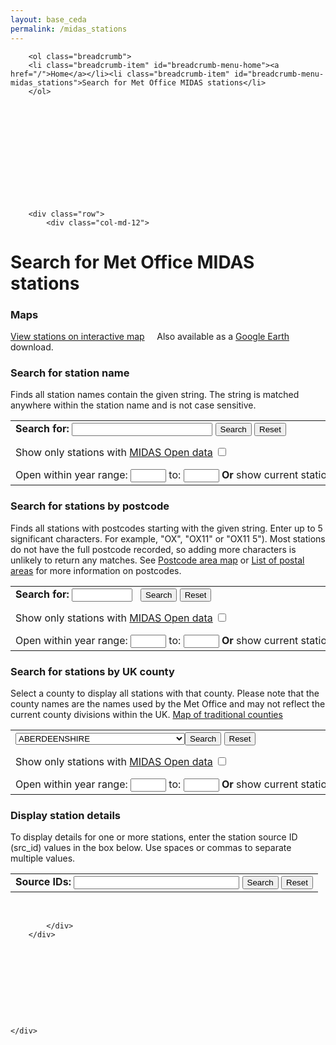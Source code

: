 ```yaml
---
layout: base_ceda
permalink: /midas_stations
---
```


<div class="container">

        <ol class="breadcrumb">
        <li class="breadcrumb-item" id="breadcrumb-menu-home"><a href="/">Home</a></li><li class="breadcrumb-item" id="breadcrumb-menu-midas_stations">Search for Met Office MIDAS stations</li>
        </ol>













        <div class="row">
            <div class="col-md-12">



<form style="display:none;" class="editable-form" method="post" action="/edit/" id="0ea73316-5ef1-434a-8584-1bbeb6c22c54">
    <input type="hidden" name="csrfmiddlewaretoken" value="bQ6bzsEOEW2GsZMeGiFiRJOQhzBjHusCPNxogWyb2KYemi5slz8SE7RYyqMlE2cS">
    
    <p>
        <label for="content-0ea73316-5ef1-434a-8584-1bbeb6c22c54">Content:</label><br><textarea name="content" class="mceEditor charfield" rows="10" id="content-0ea73316-5ef1-434a-8584-1bbeb6c22c54" cols="40">&lt;h1&gt;Search for Met Office MIDAS stations&lt;/h1&gt;
&lt;h3&gt;Maps&lt;/h3&gt;
&lt;p&gt;&lt;/p&gt;
&lt;p&gt;&lt;a href="https://archive2.ceda.ac.uk/cgi-bin/midas_stations/midas_googlemap.cgi"&gt;View stations on interactive map&lt;/a&gt; &amp;nbsp; &amp;nbsp; Also available as a &lt;a href="google_earth"&gt;Google Earth&lt;/a&gt; download.&lt;/p&gt;
&lt;h3&gt;Search for station name&lt;/h3&gt;
&lt;p&gt;Finds all station names contain the given string. The string is matched anywhere within the station name and is not case sensitive.&lt;/p&gt;
&lt;form action="https://archive2.ceda.ac.uk/cgi-bin/midas_stations/search_by_name.cgi.py"&gt;
&lt;table class="table"&gt;
&lt;tbody&gt;
&lt;tr&gt;
&lt;td nowrap="nowrap"&gt;&lt;b&gt;Search for: &lt;/b&gt;&lt;input maxlength="40" name="name" size="25" title="Search for string anywhere in station name (no need to use wildcards)" type="text"&gt; &lt;input type="submit" value="Search"&gt; &lt;input type="reset" value="Reset"&gt;
&lt;p&gt;&lt;/p&gt;
Show only stations with &lt;a href="https://catalogue.ceda.ac.uk/uuid/dbd451271eb04662beade68da43546e1" target="_blank" title="Midas-open is the open data version of the Met Office Integrated Data Archive System (MIDAS) for land surface station data"&gt;MIDAS Open data&lt;/a&gt; &lt;input name="opendata" title="Only search for stations which produce MIDAS Open data" type="checkbox" value="y"&gt;
&lt;p&gt;&lt;/p&gt;
Open within year range: &lt;input maxlength="4" name="minyear" size="4" type="text"&gt; to: &lt;input maxlength="4" name="maxyear" size="4" type="text"&gt; &lt;b&gt;Or&lt;/b&gt; show current stations only &lt;input name="current" title="Only search for stations which are still operating" type="checkbox" value="y"&gt;&lt;/td&gt;
&lt;/tr&gt;
&lt;/tbody&gt;
&lt;/table&gt;
&lt;/form&gt;
&lt;h3&gt;Search for stations by postcode&lt;/h3&gt;
&lt;p&gt;Finds all stations with postcodes starting with the given string. Enter up to 5 significant characters. For example, "OX", "OX11" or "OX11 5"). Most stations do not have the full postcode recorded, so adding more characters is unlikely to return any matches. See &lt;a href="https://en.wikipedia.org/wiki/File:British_postcode_areas_map.svg"&gt;Postcode area map&lt;/a&gt; or &lt;a href="http://en.wikipedia.org/wiki/List_of_postal_areas_in_the_United_Kingdom"&gt;List of postal areas&lt;/a&gt; for more information on postcodes.&lt;/p&gt;
&lt;form action="https://archive2.ceda.ac.uk/cgi-bin/midas_stations/search_by_postcode.cgi.py"&gt;
&lt;table class="table"&gt;
&lt;tbody&gt;
&lt;tr&gt;
&lt;td nowrap="nowrap"&gt;&lt;b&gt;Search for: &lt;/b&gt; &lt;input maxlength="9" name="postcode" size="9" type="text"&gt; &amp;nbsp; &lt;input type="submit" value="Search"&gt; &lt;input type="reset" value="Reset"&gt;
&lt;p&gt;&lt;/p&gt;
Show only stations with &lt;a href="https://catalogue.ceda.ac.uk/uuid/dbd451271eb04662beade68da43546e1" target="_blank" title="Midas-open is the open data version of the Met Office Integrated Data Archive System (MIDAS) for land surface station data"&gt;MIDAS Open data&lt;/a&gt; &lt;input name="opendata" title="Only search for stations which produce MIDAS Open data" type="checkbox" value="y"&gt;
&lt;p&gt;&lt;/p&gt;
Open within year range: &lt;input maxlength="4" name="minyear" size="4" type="text"&gt; to: &lt;input maxlength="4" name="maxyear" size="4" type="text"&gt; &lt;b&gt;Or&lt;/b&gt; show current stations only &lt;input name="current" title="Only search for stations which are still operating" type="checkbox" value="y"&gt;&lt;/td&gt;
&lt;/tr&gt;
&lt;/tbody&gt;
&lt;/table&gt;
&lt;/form&gt;
&lt;h3&gt;Search for stations by UK county&lt;/h3&gt;
&lt;p&gt;Select a county to display all stations with that county. Please note that the county names are the names used by the Met Office and may not reflect the current county divisions within the UK. &lt;a href="traditional_counties_map"&gt;Map of traditional counties&lt;/a&gt;&lt;/p&gt;
&lt;form action="https://archive2.ceda.ac.uk/cgi-bin/midas_stations/search_by_county.cgi.py"&gt;
&lt;table class="table"&gt;
&lt;tbody&gt;
&lt;tr&gt;
&lt;td nowrap="nowrap"&gt;&lt;select name="county"&gt;
&lt;option value="ABERDEENSHIRE"&gt;ABERDEENSHIRE&lt;/option&gt;
&lt;option value="ALDERNEY"&gt;ALDERNEY&lt;/option&gt;
&lt;option value="ANGUS"&gt;ANGUS&lt;/option&gt;
&lt;option value="ANTRIM"&gt;ANTRIM&lt;/option&gt;
&lt;option value="ARGYLL (IN HIGHLAND REGION)"&gt;ARGYLL (IN HIGHLAND REGION)&lt;/option&gt;
&lt;option value="ARGYLL (IN STRATHCLYDE REGION)"&gt;ARGYLL (IN STRATHCLYDE REGION)&lt;/option&gt;
&lt;option value="ARGYLLSHIRE"&gt;ARGYLLSHIRE&lt;/option&gt;
&lt;option value="ARMAGH"&gt;ARMAGH&lt;/option&gt;
&lt;option value="AVON"&gt;AVON&lt;/option&gt;
&lt;option value="AYRSHIRE"&gt;AYRSHIRE&lt;/option&gt;
&lt;option value="BANFFSHIRE"&gt;BANFFSHIRE&lt;/option&gt;
&lt;option value="BEDFORDSHIRE"&gt;BEDFORDSHIRE&lt;/option&gt;
&lt;option value="BERKSHIRE"&gt;BERKSHIRE&lt;/option&gt;
&lt;option value="BERWICKSHIRE"&gt;BERWICKSHIRE&lt;/option&gt;
&lt;option value="BORDERS"&gt;BORDERS&lt;/option&gt;
&lt;option value="BRECKNOCKSHIRE"&gt;BRECKNOCKSHIRE&lt;/option&gt;
&lt;option value="BUCKINGHAMSHIRE"&gt;BUCKINGHAMSHIRE&lt;/option&gt;
&lt;option value="BUTESHIRE"&gt;BUTESHIRE&lt;/option&gt;
&lt;option value="CAERNARFONSHIRE"&gt;CAERNARFONSHIRE&lt;/option&gt;
&lt;option value="CAITHNESS"&gt;CAITHNESS&lt;/option&gt;
&lt;option value="CAMBRIDGESHIRE"&gt;CAMBRIDGESHIRE&lt;/option&gt;
&lt;option value="CARDIGANSHIRE"&gt;CARDIGANSHIRE&lt;/option&gt;
&lt;option value="CARLOW"&gt;CARLOW&lt;/option&gt;
&lt;option value="CARMARTHENSHIRE"&gt;CARMARTHENSHIRE&lt;/option&gt;
&lt;option value="CAVAN"&gt;CAVAN&lt;/option&gt;
&lt;option value="CENTRAL"&gt;CENTRAL&lt;/option&gt;
&lt;option value="CEREDIGION"&gt;CEREDIGION&lt;/option&gt;
&lt;option value="CHANNEL ISLANDS"&gt;CHANNEL ISLANDS&lt;/option&gt;
&lt;option value="CHESHIRE"&gt;CHESHIRE&lt;/option&gt;
&lt;option value="CLACKMANNANSHIRE"&gt;CLACKMANNANSHIRE&lt;/option&gt;
&lt;option value="CLARE"&gt;CLARE&lt;/option&gt;
&lt;option value="CLEVELAND"&gt;CLEVELAND&lt;/option&gt;
&lt;option value="CLWYD"&gt;CLWYD&lt;/option&gt;
&lt;option value="CORK"&gt;CORK&lt;/option&gt;
&lt;option value="CORNWALL"&gt;CORNWALL&lt;/option&gt;
&lt;option value="CUMBERLAND"&gt;CUMBERLAND&lt;/option&gt;
&lt;option value="CUMBRIA"&gt;CUMBRIA&lt;/option&gt;
&lt;option value="DENBIGHSHIRE"&gt;DENBIGHSHIRE&lt;/option&gt;
&lt;option value="DERBYSHIRE"&gt;DERBYSHIRE&lt;/option&gt;
&lt;option value="DEVON"&gt;DEVON&lt;/option&gt;
&lt;option value="DONEGAL"&gt;DONEGAL&lt;/option&gt;
&lt;option value="DORSET"&gt;DORSET&lt;/option&gt;
&lt;option value="DOWN"&gt;DOWN&lt;/option&gt;
&lt;option value="DUBLIN"&gt;DUBLIN&lt;/option&gt;
&lt;option value="DUMFRIES &amp;amp; GALLOWAY"&gt;DUMFRIES &amp;amp; GALLOWAY&lt;/option&gt;
&lt;option value="DUMFRIESSHIRE"&gt;DUMFRIESSHIRE&lt;/option&gt;
&lt;option value="DUNBARTONSHIRE"&gt;DUNBARTONSHIRE&lt;/option&gt;
&lt;option value="DURHAM"&gt;DURHAM&lt;/option&gt;
&lt;option value="DYFED"&gt;DYFED&lt;/option&gt;
&lt;option value="EAST LOTHIAN"&gt;EAST LOTHIAN&lt;/option&gt;
&lt;option value="EAST SUSSEX"&gt;EAST SUSSEX&lt;/option&gt;
&lt;option value="ESSEX"&gt;ESSEX&lt;/option&gt;
&lt;option value="FERMANAGH"&gt;FERMANAGH&lt;/option&gt;
&lt;option value="FIFE"&gt;FIFE&lt;/option&gt;
&lt;option value="FLINTSHIRE"&gt;FLINTSHIRE&lt;/option&gt;
&lt;option value="FORFARSHIRE"&gt;FORFARSHIRE&lt;/option&gt;
&lt;option value="GALWAY"&gt;GALWAY&lt;/option&gt;
&lt;option value="GLAMORGANSHIRE"&gt;GLAMORGANSHIRE&lt;/option&gt;
&lt;option value="GLOUCESTERSHIRE"&gt;GLOUCESTERSHIRE&lt;/option&gt;
&lt;option value="GRAMPIAN"&gt;GRAMPIAN&lt;/option&gt;
&lt;option value="GREATER LONDON"&gt;GREATER LONDON&lt;/option&gt;
&lt;option value="GREATER MANCHESTER"&gt;GREATER MANCHESTER&lt;/option&gt;
&lt;option value="GUERNSEY"&gt;GUERNSEY&lt;/option&gt;
&lt;option value="GWENT"&gt;GWENT&lt;/option&gt;
&lt;option value="GWYNEDD"&gt;GWYNEDD&lt;/option&gt;
&lt;option value="HAMPSHIRE"&gt;HAMPSHIRE&lt;/option&gt;
&lt;option value="HEREFORD"&gt;HEREFORD&lt;/option&gt;
&lt;option value="HEREFORD &amp;amp; WORCESTER"&gt;HEREFORD &amp;amp; WORCESTER&lt;/option&gt;
&lt;option value="HERTFORDSHIRE"&gt;HERTFORDSHIRE&lt;/option&gt;
&lt;option value="HIGHLAND"&gt;HIGHLAND&lt;/option&gt;
&lt;option value="HUMBERSIDE"&gt;HUMBERSIDE&lt;/option&gt;
&lt;option value="HUNTINGDONSHIRE"&gt;HUNTINGDONSHIRE&lt;/option&gt;
&lt;option value="INVERNESS-SHIRE"&gt;INVERNESS-SHIRE&lt;/option&gt;
&lt;option value="ISLE OF ANGLESEY"&gt;ISLE OF ANGLESEY&lt;/option&gt;
&lt;option value="ISLE OF MAN"&gt;ISLE OF MAN&lt;/option&gt;
&lt;option value="ISLE OF WIGHT"&gt;ISLE OF WIGHT&lt;/option&gt;
&lt;option value="ISLES OF SCILLY"&gt;ISLES OF SCILLY&lt;/option&gt;
&lt;option value="JERSEY"&gt;JERSEY&lt;/option&gt;
&lt;option value="KENT"&gt;KENT&lt;/option&gt;
&lt;option value="KERRY"&gt;KERRY&lt;/option&gt;
&lt;option value="KILDARE"&gt;KILDARE&lt;/option&gt;
&lt;option value="KILKENNY"&gt;KILKENNY&lt;/option&gt;
&lt;option value="KINCARDINESHIRE"&gt;KINCARDINESHIRE&lt;/option&gt;
&lt;option value="KINROSS-SHIRE"&gt;KINROSS-SHIRE&lt;/option&gt;
&lt;option value="KIRKCUDBRIGHTSHIRE"&gt;KIRKCUDBRIGHTSHIRE&lt;/option&gt;
&lt;option value="LANARKSHIRE"&gt;LANARKSHIRE&lt;/option&gt;
&lt;option value="LANCASHIRE"&gt;LANCASHIRE&lt;/option&gt;
&lt;option value="LAOIS"&gt;LAOIS&lt;/option&gt;
&lt;option value="LEICESTERSHIRE"&gt;LEICESTERSHIRE&lt;/option&gt;
&lt;option value="LEITRIM"&gt;LEITRIM&lt;/option&gt;
&lt;option value="LIMERICK"&gt;LIMERICK&lt;/option&gt;
&lt;option value="LINCOLNSHIRE"&gt;LINCOLNSHIRE&lt;/option&gt;
&lt;option value="LONDONDERRY"&gt;LONDONDERRY&lt;/option&gt;
&lt;option value="LONGFORD"&gt;LONGFORD&lt;/option&gt;
&lt;option value="LOTHIAN"&gt;LOTHIAN&lt;/option&gt;
&lt;option value="LOUTH"&gt;LOUTH&lt;/option&gt;
&lt;option value="MAYO"&gt;MAYO&lt;/option&gt;
&lt;option value="MEATH"&gt;MEATH&lt;/option&gt;
&lt;option value="MERIONETHSHIRE"&gt;MERIONETHSHIRE&lt;/option&gt;
&lt;option value="MERSEYSIDE"&gt;MERSEYSIDE&lt;/option&gt;
&lt;option value="MIDDLESEX"&gt;MIDDLESEX&lt;/option&gt;
&lt;option value="MID GLAMORGAN"&gt;MID GLAMORGAN&lt;/option&gt;
&lt;option value="MIDLOTHIAN"&gt;MIDLOTHIAN&lt;/option&gt;
&lt;option value="MIDLOTHIAN (IN BORDERS REGION)"&gt;MIDLOTHIAN (IN BORDERS REGION)&lt;/option&gt;
&lt;option value="MIDLOTHIAN (IN LOTHIAN REGION)"&gt;MIDLOTHIAN (IN LOTHIAN REGION)&lt;/option&gt;
&lt;option value="MONAGHAN"&gt;MONAGHAN&lt;/option&gt;
&lt;option value="MONMOUTHSHIRE"&gt;MONMOUTHSHIRE&lt;/option&gt;
&lt;option value="MONTGOMERYSHIRE"&gt;MONTGOMERYSHIRE&lt;/option&gt;
&lt;option value="MORAY"&gt;MORAY&lt;/option&gt;
&lt;option value="MORAY (IN GRAMPIAN REGION)"&gt;MORAY (IN GRAMPIAN REGION)&lt;/option&gt;
&lt;option value="MORAY (IN HIGHLAND REGION)"&gt;MORAY (IN HIGHLAND REGION)&lt;/option&gt;
&lt;option value="NAIRNSHIRE"&gt;NAIRNSHIRE&lt;/option&gt;
&lt;option value="NORFOLK"&gt;NORFOLK&lt;/option&gt;
&lt;option value="NORTHAMPTONSHIRE"&gt;NORTHAMPTONSHIRE&lt;/option&gt;
&lt;option value="NORTHUMBERLAND"&gt;NORTHUMBERLAND&lt;/option&gt;
&lt;option value="NORTH YORKSHIRE"&gt;NORTH YORKSHIRE&lt;/option&gt;
&lt;option value="NOTTINGHAMSHIRE"&gt;NOTTINGHAMSHIRE&lt;/option&gt;
&lt;option value="OFFALY"&gt;OFFALY&lt;/option&gt;
&lt;option value="ORKNEY"&gt;ORKNEY&lt;/option&gt;
&lt;option value="OXFORDSHIRE"&gt;OXFORDSHIRE&lt;/option&gt;
&lt;option value="PEEBLESHIRE"&gt;PEEBLESHIRE&lt;/option&gt;
&lt;option value="PEMBROKESHIRE"&gt;PEMBROKESHIRE&lt;/option&gt;
&lt;option value="PERTHSHIRE"&gt;PERTHSHIRE&lt;/option&gt;
&lt;option value="PERTHSHIRE (IN CENTRAL REGION)"&gt;PERTHSHIRE (IN CENTRAL REGION)&lt;/option&gt;
&lt;option value="PERTHSHIRE (IN TAYSIDE REGION)"&gt;PERTHSHIRE (IN TAYSIDE REGION)&lt;/option&gt;
&lt;option value="POWYS"&gt;POWYS&lt;/option&gt;
&lt;option value="POWYS (NORTH)"&gt;POWYS (NORTH)&lt;/option&gt;
&lt;option value="POWYS (SOUTH)"&gt;POWYS (SOUTH)&lt;/option&gt;
&lt;option value="RADNORSHIRE"&gt;RADNORSHIRE&lt;/option&gt;
&lt;option value="RENFREWSHIRE"&gt;RENFREWSHIRE&lt;/option&gt;
&lt;option value="ROSCOMMON"&gt;ROSCOMMON&lt;/option&gt;
&lt;option value="ROSS &amp;amp; CROMARTY"&gt;ROSS &amp;amp; CROMARTY&lt;/option&gt;
&lt;option value="ROXBURGHSHIRE"&gt;ROXBURGHSHIRE&lt;/option&gt;
&lt;option value="RUTLAND"&gt;RUTLAND&lt;/option&gt;
&lt;option value="SARK"&gt;SARK&lt;/option&gt;
&lt;option value="SELKIRKSHIRE"&gt;SELKIRKSHIRE&lt;/option&gt;
&lt;option value="SHETLAND"&gt;SHETLAND&lt;/option&gt;
&lt;option value="SHROPSHIRE"&gt;SHROPSHIRE&lt;/option&gt;
&lt;option value="SLIGO"&gt;SLIGO&lt;/option&gt;
&lt;option value="SOMERSET"&gt;SOMERSET&lt;/option&gt;
&lt;option value="SOUTH GLAMORGAN"&gt;SOUTH GLAMORGAN&lt;/option&gt;
&lt;option value="SOUTH ORKNEYS"&gt;SOUTH ORKNEYS&lt;/option&gt;
&lt;option value="SOUTH SHETLAND"&gt;SOUTH SHETLAND&lt;/option&gt;
&lt;option value="SOUTH YORKSHIRE"&gt;SOUTH YORKSHIRE&lt;/option&gt;
&lt;option value="STAFFORDSHIRE"&gt;STAFFORDSHIRE&lt;/option&gt;
&lt;option value="STIRLING"&gt;STIRLING&lt;/option&gt;
&lt;option value="STIRLING (IN CENTRAL REGION)"&gt;STIRLING (IN CENTRAL REGION)&lt;/option&gt;
&lt;option value="STIRLING (IN STRATHCLYDE REGION)"&gt;STIRLING (IN STRATHCLYDE REGION)&lt;/option&gt;
&lt;option value="STRATHCLYDE"&gt;STRATHCLYDE&lt;/option&gt;
&lt;option value="SUFFOLK"&gt;SUFFOLK&lt;/option&gt;
&lt;option value="SURREY"&gt;SURREY&lt;/option&gt;
&lt;option value="SUSSEX"&gt;SUSSEX&lt;/option&gt;
&lt;option value="SUTHERLAND"&gt;SUTHERLAND&lt;/option&gt;
&lt;option value="TAYSIDE"&gt;TAYSIDE&lt;/option&gt;
&lt;option value="TIPPERARY"&gt;TIPPERARY&lt;/option&gt;
&lt;option value="TYNE &amp;amp; WEAR"&gt;TYNE &amp;amp; WEAR&lt;/option&gt;
&lt;option value="TYRONE"&gt;TYRONE&lt;/option&gt;
&lt;option value="WARWICKSHIRE"&gt;WARWICKSHIRE&lt;/option&gt;
&lt;option value="WATERFORD"&gt;WATERFORD&lt;/option&gt;
&lt;option value="WESTERN ISLES"&gt;WESTERN ISLES&lt;/option&gt;
&lt;option value="WEST GLAMORGAN"&gt;WEST GLAMORGAN&lt;/option&gt;
&lt;option value="WEST LOTHIAN"&gt;WEST LOTHIAN&lt;/option&gt;
&lt;option value="WEST LOTHIAN (IN CENTRAL REGION)"&gt;WEST LOTHIAN (IN CENTRAL REGION)&lt;/option&gt;
&lt;option value="WEST LOTHIAN (IN LOTHIAN REGION)"&gt;WEST LOTHIAN (IN LOTHIAN REGION)&lt;/option&gt;
&lt;option value="WESTMEATH"&gt;WESTMEATH&lt;/option&gt;
&lt;option value="WEST MIDLANDS"&gt;WEST MIDLANDS&lt;/option&gt;
&lt;option value="WESTMORLAND"&gt;WESTMORLAND&lt;/option&gt;
&lt;option value="WEST SUFFOLK"&gt;WEST SUFFOLK&lt;/option&gt;
&lt;option value="WEST SUSSEX"&gt;WEST SUSSEX&lt;/option&gt;
&lt;option value="WEST YORKSHIRE"&gt;WEST YORKSHIRE&lt;/option&gt;
&lt;option value="WEXFORD"&gt;WEXFORD&lt;/option&gt;
&lt;option value="WICKLOW"&gt;WICKLOW&lt;/option&gt;
&lt;option value="WIGTOWNSHIRE"&gt;WIGTOWNSHIRE&lt;/option&gt;
&lt;option value="WILTSHIRE"&gt;WILTSHIRE&lt;/option&gt;
&lt;option value="WORCESTERSHIRE"&gt;WORCESTERSHIRE&lt;/option&gt;
&lt;option value="YORKSHIRE"&gt;YORKSHIRE&lt;/option&gt;
&lt;/select&gt;&lt;input type="submit" value="Search"&gt; &lt;input type="reset" value="Reset"&gt;
&lt;p&gt;&lt;/p&gt;
Show only stations with &lt;a href="https://catalogue.ceda.ac.uk/uuid/dbd451271eb04662beade68da43546e1" target="_blank" title="Midas-open is the open data version of the Met Office Integrated Data Archive System (MIDAS) for land surface station data"&gt;MIDAS Open data&lt;/a&gt; &lt;input name="opendata" title="Only search for stations which produce MIDAS Open data" type="checkbox" value="y"&gt;
&lt;p&gt;&lt;/p&gt;
Open within year range: &lt;input maxlength="4" name="minyear" size="4" type="text"&gt; to: &lt;input maxlength="4" name="maxyear" size="4" type="text"&gt; &lt;b&gt;Or&lt;/b&gt; show current stations only &lt;input name="current" title="Only search for stations which are still operating" type="checkbox" value="y"&gt;&lt;/td&gt;
&lt;/tr&gt;
&lt;/tbody&gt;
&lt;/table&gt;
&lt;/form&gt;
&lt;h3&gt;Display station details&lt;/h3&gt;
&lt;p&gt;To display details for one or more stations, enter the station source ID (src_id) values in the box below. Use spaces or commas to separate multiple values.&lt;/p&gt;
&lt;form action="https://archive2.ceda.ac.uk/cgi-bin/midas_stations/station_details.cgi.py"&gt;
&lt;table class="table"&gt;
&lt;tbody&gt;
&lt;tr&gt;
&lt;td nowrap="nowrap"&gt;&lt;b&gt;Source IDs: &lt;/b&gt; &lt;input name="idstring" size="30" type="text"&gt; &lt;input type="submit" value="Search"&gt; &lt;input type="reset" value="Reset"&gt;&lt;/td&gt;
&lt;/tr&gt;
&lt;/tbody&gt;
&lt;/table&gt;
&lt;/form&gt;</textarea>
        
    </p>
    
    <p style="display:none;">
        <label for="app-0ea73316-5ef1-434a-8584-1bbeb6c22c54">App:</label><br><input type="hidden" name="app" value="pages" class=" charfield" id="app-0ea73316-5ef1-434a-8584-1bbeb6c22c54">
        
    </p>
    
    <p style="display:none;">
        <label for="model-0ea73316-5ef1-434a-8584-1bbeb6c22c54">Model:</label><br><input type="hidden" name="model" value="richtextpage" class=" charfield" id="model-0ea73316-5ef1-434a-8584-1bbeb6c22c54">
        
    </p>
    
    <p style="display:none;">
        <label for="id-0ea73316-5ef1-434a-8584-1bbeb6c22c54">Id:</label><br><input type="hidden" name="id" value="3" class=" charfield" id="id-0ea73316-5ef1-434a-8584-1bbeb6c22c54">
        
    </p>
    
    <p style="display:none;">
        <label for="fields-0ea73316-5ef1-434a-8584-1bbeb6c22c54">Fields:</label><br><input type="hidden" name="fields" value="content" class=" charfield" id="fields-0ea73316-5ef1-434a-8584-1bbeb6c22c54">
        
    </p>
    
    <input type="submit" value="Save" class="btn btn-primary btn-lg">
    <input type="button" value="Cancel" class="btn btn-default btn-lg">
</form>

<div class="editable-original">
<h1>Search for Met Office MIDAS stations</h1>
<h3>Maps</h3>
<p></p>
<p><a href="https://archive2.ceda.ac.uk/cgi-bin/midas_stations/midas_googlemap.cgi">View stations on interactive map</a> &nbsp; &nbsp; Also available as a <a href="google_earth.html">Google Earth</a> download.</p>
<h3>Search for station name</h3>
<p>Finds all station names contain the given string. The string is matched anywhere within the station name and is not case sensitive.</p>
<form action="https://archive2.ceda.ac.uk/cgi-bin/midas_stations/search_by_name.cgi.py">
<table class="table">
<tbody>
<tr>
<td nowrap="nowrap"><b>Search for: </b><input maxlength="40" name="name" size="25" title="Search for string anywhere in station name (no need to use wildcards)" type="text"> <input type="submit" value="Search"> <input type="reset" value="Reset">
<p></p>
Show only stations with <a href="https://catalogue.ceda.ac.uk/uuid/dbd451271eb04662beade68da43546e1" target="_blank" title="Midas-open is the open data version of the Met Office Integrated Data Archive System (MIDAS) for land surface station data">MIDAS Open data</a> <input name="opendata" title="Only search for stations which produce MIDAS Open data" type="checkbox" value="y">
<p></p>
Open within year range: <input maxlength="4" name="minyear" size="4" type="text"> to: <input maxlength="4" name="maxyear" size="4" type="text"> <b>Or</b> show current stations only <input name="current" title="Only search for stations which are still operating" type="checkbox" value="y"></td>
</tr>
</tbody>
</table>
</form>
<h3>Search for stations by postcode</h3>
<p>Finds all stations with postcodes starting with the given string. Enter up to 5 significant characters. For example, "OX", "OX11" or "OX11 5"). Most stations do not have the full postcode recorded, so adding more characters is unlikely to return any matches. See <a href="https://en.wikipedia.org/wiki/File:British_postcode_areas_map.svg">Postcode area map</a> or <a href="http://en.wikipedia.org/wiki/List_of_postal_areas_in_the_United_Kingdom">List of postal areas</a> for more information on postcodes.</p>
<form action="https://archive2.ceda.ac.uk/cgi-bin/midas_stations/search_by_postcode.cgi.py">
<table class="table">
<tbody>
<tr>
<td nowrap="nowrap"><b>Search for: </b> <input maxlength="9" name="postcode" size="9" type="text"> &nbsp; <input type="submit" value="Search"> <input type="reset" value="Reset">
<p></p>
Show only stations with <a href="https://catalogue.ceda.ac.uk/uuid/dbd451271eb04662beade68da43546e1" target="_blank" title="Midas-open is the open data version of the Met Office Integrated Data Archive System (MIDAS) for land surface station data">MIDAS Open data</a> <input name="opendata" title="Only search for stations which produce MIDAS Open data" type="checkbox" value="y">
<p></p>
Open within year range: <input maxlength="4" name="minyear" size="4" type="text"> to: <input maxlength="4" name="maxyear" size="4" type="text"> <b>Or</b> show current stations only <input name="current" title="Only search for stations which are still operating" type="checkbox" value="y"></td>
</tr>
</tbody>
</table>
</form>
<h3>Search for stations by UK county</h3>
<p>Select a county to display all stations with that county. Please note that the county names are the names used by the Met Office and may not reflect the current county divisions within the UK. <a href="traditional_counties_map">Map of traditional counties</a></p>
<form action="https://archive2.ceda.ac.uk/cgi-bin/midas_stations/search_by_county.cgi.py">
<table class="table">
<tbody>
<tr>
<td nowrap="nowrap"><select name="county">
<option value="ABERDEENSHIRE">ABERDEENSHIRE</option>
<option value="ALDERNEY">ALDERNEY</option>
<option value="ANGUS">ANGUS</option>
<option value="ANTRIM">ANTRIM</option>
<option value="ARGYLL (IN HIGHLAND REGION)">ARGYLL (IN HIGHLAND REGION)</option>
<option value="ARGYLL (IN STRATHCLYDE REGION)">ARGYLL (IN STRATHCLYDE REGION)</option>
<option value="ARGYLLSHIRE">ARGYLLSHIRE</option>
<option value="ARMAGH">ARMAGH</option>
<option value="AVON">AVON</option>
<option value="AYRSHIRE">AYRSHIRE</option>
<option value="BANFFSHIRE">BANFFSHIRE</option>
<option value="BEDFORDSHIRE">BEDFORDSHIRE</option>
<option value="BERKSHIRE">BERKSHIRE</option>
<option value="BERWICKSHIRE">BERWICKSHIRE</option>
<option value="BORDERS">BORDERS</option>
<option value="BRECKNOCKSHIRE">BRECKNOCKSHIRE</option>
<option value="BUCKINGHAMSHIRE">BUCKINGHAMSHIRE</option>
<option value="BUTESHIRE">BUTESHIRE</option>
<option value="CAERNARFONSHIRE">CAERNARFONSHIRE</option>
<option value="CAITHNESS">CAITHNESS</option>
<option value="CAMBRIDGESHIRE">CAMBRIDGESHIRE</option>
<option value="CARDIGANSHIRE">CARDIGANSHIRE</option>
<option value="CARLOW">CARLOW</option>
<option value="CARMARTHENSHIRE">CARMARTHENSHIRE</option>
<option value="CAVAN">CAVAN</option>
<option value="CENTRAL">CENTRAL</option>
<option value="CEREDIGION">CEREDIGION</option>
<option value="CHANNEL ISLANDS">CHANNEL ISLANDS</option>
<option value="CHESHIRE">CHESHIRE</option>
<option value="CLACKMANNANSHIRE">CLACKMANNANSHIRE</option>
<option value="CLARE">CLARE</option>
<option value="CLEVELAND">CLEVELAND</option>
<option value="CLWYD">CLWYD</option>
<option value="CORK">CORK</option>
<option value="CORNWALL">CORNWALL</option>
<option value="CUMBERLAND">CUMBERLAND</option>
<option value="CUMBRIA">CUMBRIA</option>
<option value="DENBIGHSHIRE">DENBIGHSHIRE</option>
<option value="DERBYSHIRE">DERBYSHIRE</option>
<option value="DEVON">DEVON</option>
<option value="DONEGAL">DONEGAL</option>
<option value="DORSET">DORSET</option>
<option value="DOWN">DOWN</option>
<option value="DUBLIN">DUBLIN</option>
<option value="DUMFRIES &amp; GALLOWAY">DUMFRIES &amp; GALLOWAY</option>
<option value="DUMFRIESSHIRE">DUMFRIESSHIRE</option>
<option value="DUNBARTONSHIRE">DUNBARTONSHIRE</option>
<option value="DURHAM">DURHAM</option>
<option value="DYFED">DYFED</option>
<option value="EAST LOTHIAN">EAST LOTHIAN</option>
<option value="EAST SUSSEX">EAST SUSSEX</option>
<option value="ESSEX">ESSEX</option>
<option value="FERMANAGH">FERMANAGH</option>
<option value="FIFE">FIFE</option>
<option value="FLINTSHIRE">FLINTSHIRE</option>
<option value="FORFARSHIRE">FORFARSHIRE</option>
<option value="GALWAY">GALWAY</option>
<option value="GLAMORGANSHIRE">GLAMORGANSHIRE</option>
<option value="GLOUCESTERSHIRE">GLOUCESTERSHIRE</option>
<option value="GRAMPIAN">GRAMPIAN</option>
<option value="GREATER LONDON">GREATER LONDON</option>
<option value="GREATER MANCHESTER">GREATER MANCHESTER</option>
<option value="GUERNSEY">GUERNSEY</option>
<option value="GWENT">GWENT</option>
<option value="GWYNEDD">GWYNEDD</option>
<option value="HAMPSHIRE">HAMPSHIRE</option>
<option value="HEREFORD">HEREFORD</option>
<option value="HEREFORD &amp; WORCESTER">HEREFORD &amp; WORCESTER</option>
<option value="HERTFORDSHIRE">HERTFORDSHIRE</option>
<option value="HIGHLAND">HIGHLAND</option>
<option value="HUMBERSIDE">HUMBERSIDE</option>
<option value="HUNTINGDONSHIRE">HUNTINGDONSHIRE</option>
<option value="INVERNESS-SHIRE">INVERNESS-SHIRE</option>
<option value="ISLE OF ANGLESEY">ISLE OF ANGLESEY</option>
<option value="ISLE OF MAN">ISLE OF MAN</option>
<option value="ISLE OF WIGHT">ISLE OF WIGHT</option>
<option value="ISLES OF SCILLY">ISLES OF SCILLY</option>
<option value="JERSEY">JERSEY</option>
<option value="KENT">KENT</option>
<option value="KERRY">KERRY</option>
<option value="KILDARE">KILDARE</option>
<option value="KILKENNY">KILKENNY</option>
<option value="KINCARDINESHIRE">KINCARDINESHIRE</option>
<option value="KINROSS-SHIRE">KINROSS-SHIRE</option>
<option value="KIRKCUDBRIGHTSHIRE">KIRKCUDBRIGHTSHIRE</option>
<option value="LANARKSHIRE">LANARKSHIRE</option>
<option value="LANCASHIRE">LANCASHIRE</option>
<option value="LAOIS">LAOIS</option>
<option value="LEICESTERSHIRE">LEICESTERSHIRE</option>
<option value="LEITRIM">LEITRIM</option>
<option value="LIMERICK">LIMERICK</option>
<option value="LINCOLNSHIRE">LINCOLNSHIRE</option>
<option value="LONDONDERRY">LONDONDERRY</option>
<option value="LONGFORD">LONGFORD</option>
<option value="LOTHIAN">LOTHIAN</option>
<option value="LOUTH">LOUTH</option>
<option value="MAYO">MAYO</option>
<option value="MEATH">MEATH</option>
<option value="MERIONETHSHIRE">MERIONETHSHIRE</option>
<option value="MERSEYSIDE">MERSEYSIDE</option>
<option value="MIDDLESEX">MIDDLESEX</option>
<option value="MID GLAMORGAN">MID GLAMORGAN</option>
<option value="MIDLOTHIAN">MIDLOTHIAN</option>
<option value="MIDLOTHIAN (IN BORDERS REGION)">MIDLOTHIAN (IN BORDERS REGION)</option>
<option value="MIDLOTHIAN (IN LOTHIAN REGION)">MIDLOTHIAN (IN LOTHIAN REGION)</option>
<option value="MONAGHAN">MONAGHAN</option>
<option value="MONMOUTHSHIRE">MONMOUTHSHIRE</option>
<option value="MONTGOMERYSHIRE">MONTGOMERYSHIRE</option>
<option value="MORAY">MORAY</option>
<option value="MORAY (IN GRAMPIAN REGION)">MORAY (IN GRAMPIAN REGION)</option>
<option value="MORAY (IN HIGHLAND REGION)">MORAY (IN HIGHLAND REGION)</option>
<option value="NAIRNSHIRE">NAIRNSHIRE</option>
<option value="NORFOLK">NORFOLK</option>
<option value="NORTHAMPTONSHIRE">NORTHAMPTONSHIRE</option>
<option value="NORTHUMBERLAND">NORTHUMBERLAND</option>
<option value="NORTH YORKSHIRE">NORTH YORKSHIRE</option>
<option value="NOTTINGHAMSHIRE">NOTTINGHAMSHIRE</option>
<option value="OFFALY">OFFALY</option>
<option value="ORKNEY">ORKNEY</option>
<option value="OXFORDSHIRE">OXFORDSHIRE</option>
<option value="PEEBLESHIRE">PEEBLESHIRE</option>
<option value="PEMBROKESHIRE">PEMBROKESHIRE</option>
<option value="PERTHSHIRE">PERTHSHIRE</option>
<option value="PERTHSHIRE (IN CENTRAL REGION)">PERTHSHIRE (IN CENTRAL REGION)</option>
<option value="PERTHSHIRE (IN TAYSIDE REGION)">PERTHSHIRE (IN TAYSIDE REGION)</option>
<option value="POWYS">POWYS</option>
<option value="POWYS (NORTH)">POWYS (NORTH)</option>
<option value="POWYS (SOUTH)">POWYS (SOUTH)</option>
<option value="RADNORSHIRE">RADNORSHIRE</option>
<option value="RENFREWSHIRE">RENFREWSHIRE</option>
<option value="ROSCOMMON">ROSCOMMON</option>
<option value="ROSS &amp; CROMARTY">ROSS &amp; CROMARTY</option>
<option value="ROXBURGHSHIRE">ROXBURGHSHIRE</option>
<option value="RUTLAND">RUTLAND</option>
<option value="SARK">SARK</option>
<option value="SELKIRKSHIRE">SELKIRKSHIRE</option>
<option value="SHETLAND">SHETLAND</option>
<option value="SHROPSHIRE">SHROPSHIRE</option>
<option value="SLIGO">SLIGO</option>
<option value="SOMERSET">SOMERSET</option>
<option value="SOUTH GLAMORGAN">SOUTH GLAMORGAN</option>
<option value="SOUTH ORKNEYS">SOUTH ORKNEYS</option>
<option value="SOUTH SHETLAND">SOUTH SHETLAND</option>
<option value="SOUTH YORKSHIRE">SOUTH YORKSHIRE</option>
<option value="STAFFORDSHIRE">STAFFORDSHIRE</option>
<option value="STIRLING">STIRLING</option>
<option value="STIRLING (IN CENTRAL REGION)">STIRLING (IN CENTRAL REGION)</option>
<option value="STIRLING (IN STRATHCLYDE REGION)">STIRLING (IN STRATHCLYDE REGION)</option>
<option value="STRATHCLYDE">STRATHCLYDE</option>
<option value="SUFFOLK">SUFFOLK</option>
<option value="SURREY">SURREY</option>
<option value="SUSSEX">SUSSEX</option>
<option value="SUTHERLAND">SUTHERLAND</option>
<option value="TAYSIDE">TAYSIDE</option>
<option value="TIPPERARY">TIPPERARY</option>
<option value="TYNE &amp; WEAR">TYNE &amp; WEAR</option>
<option value="TYRONE">TYRONE</option>
<option value="WARWICKSHIRE">WARWICKSHIRE</option>
<option value="WATERFORD">WATERFORD</option>
<option value="WESTERN ISLES">WESTERN ISLES</option>
<option value="WEST GLAMORGAN">WEST GLAMORGAN</option>
<option value="WEST LOTHIAN">WEST LOTHIAN</option>
<option value="WEST LOTHIAN (IN CENTRAL REGION)">WEST LOTHIAN (IN CENTRAL REGION)</option>
<option value="WEST LOTHIAN (IN LOTHIAN REGION)">WEST LOTHIAN (IN LOTHIAN REGION)</option>
<option value="WESTMEATH">WESTMEATH</option>
<option value="WEST MIDLANDS">WEST MIDLANDS</option>
<option value="WESTMORLAND">WESTMORLAND</option>
<option value="WEST SUFFOLK">WEST SUFFOLK</option>
<option value="WEST SUSSEX">WEST SUSSEX</option>
<option value="WEST YORKSHIRE">WEST YORKSHIRE</option>
<option value="WEXFORD">WEXFORD</option>
<option value="WICKLOW">WICKLOW</option>
<option value="WIGTOWNSHIRE">WIGTOWNSHIRE</option>
<option value="WILTSHIRE">WILTSHIRE</option>
<option value="WORCESTERSHIRE">WORCESTERSHIRE</option>
<option value="YORKSHIRE">YORKSHIRE</option>
</select><input type="submit" value="Search"> <input type="reset" value="Reset">
<p></p>
Show only stations with <a href="https://catalogue.ceda.ac.uk/uuid/dbd451271eb04662beade68da43546e1" target="_blank" title="Midas-open is the open data version of the Met Office Integrated Data Archive System (MIDAS) for land surface station data">MIDAS Open data</a> <input name="opendata" title="Only search for stations which produce MIDAS Open data" type="checkbox" value="y">
<p></p>
Open within year range: <input maxlength="4" name="minyear" size="4" type="text"> to: <input maxlength="4" name="maxyear" size="4" type="text"> <b>Or</b> show current stations only <input name="current" title="Only search for stations which are still operating" type="checkbox" value="y"></td>
</tr>
</tbody>
</table>
</form>
<h3>Display station details</h3>
<p>To display details for one or more stations, enter the station source ID (src_id) values in the box below. Use spaces or commas to separate multiple values.</p>
<form action="/cgi-bin/midas_stations/station_details.cgi.py">
<table class="table">
<tbody>
<tr>
<td nowrap="nowrap"><b>Source IDs: </b> <input name="idstring" size="30" type="text"> <input type="submit" value="Search"> <input type="reset" value="Reset"></td>
</tr>
</tbody>
</table>
</form>
</div>

<a style="visibility:hidden;" class="editable-link" href="#" rel="#0ea73316-5ef1-434a-8584-1bbeb6c22c54">Edit</a>

<div style="visibility:hidden;" class="editable-highlight"></div>

            </div>
        </div>










    </div>
